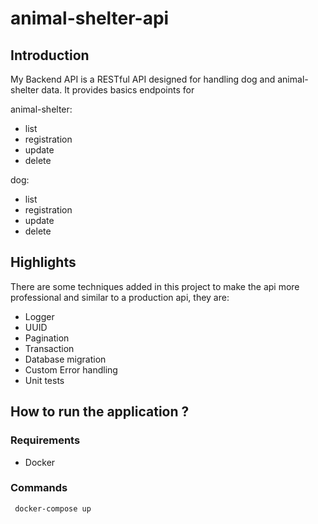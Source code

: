 
# animal-shelter-api

## Introduction
My Backend API is a RESTful API designed for handling dog and animal-shelter data. It provides basics endpoints for

animal-shelter:
 - list
 - registration
 - update
 - delete

dog:
 - list
 - registration
 - update
 - delete

## Highlights

There are some techniques added in this project to make the api more professional and similar to a production api, they are:

- Logger
- UUID
- Pagination
- Transaction
- Database migration
- Custom Error handling
- Unit tests


## How to run the application ?

### Requirements

- Docker

### Commands

```bash
 docker-compose up
```